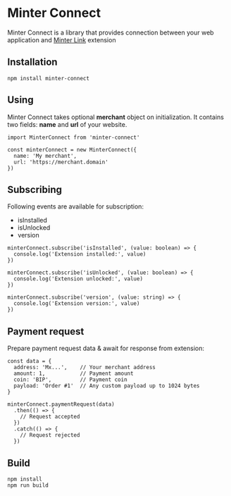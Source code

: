 # Minter Connect

Minter Connect is a library that provides connection between your web application and [Minter Link](https://github.com/minterscan/minter_link) extension

## Installation
```
npm install minter-connect
```

## Using
Minter Connect takes optional **merchant** object on initialization. It contains two fields: **name** and **url** of your website.

```
import MinterConnect from 'minter-connect'

const minterConnect = new MinterConnect({
  name: 'My merchant',
  url: 'https://merchant.domain'
})
```

## Subscribing
Following events are available for subscription:
* isInstalled
* isUnlocked
* version

```
minterConnect.subscribe('isInstalled', (value: boolean) => {
  console.log('Extension installed:', value)
})

minterConnect.subscribe('isUnlocked', (value: boolean) => {
  console.log('Extension unlocked:', value)
})

minterConnect.subscribe('version', (value: string) => {
  console.log('Extension version:', value)
})
```

## Payment request
Prepare payment request data & await for response from extension:

```
const data = {
  address: 'Mx...',    // Your merchant address
  amount: 1,           // Payment amount
  coin: 'BIP',         // Payment coin
  payload: 'Order #1'  // Any custom payload up to 1024 bytes
}

minterConnect.paymentRequest(data)
  .then(() => {
    // Request accepted
  })
  .catch(() => {
    // Request rejected
  })
```

## Build
```
npm install
npm run build
```